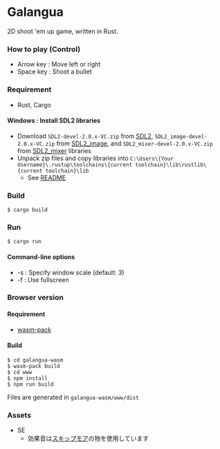 Galangua
========

2D shoot 'em up game, written in Rust.


### How to play (Control)

  * Arrow key : Move left or right
  * Space key : Shoot a bullet


### Requirement

  * Rust, Cargo

#### Windows : Install SDL2 libraries

  * Download `SDL2-devel-2.0.x-VC.zip` from [SDL2](https://www.libsdl.org/),
    `SDL2_image-devel-2.0.x-VC.zip` from [SDL2_image](https://www.libsdl.org/projects/SDL_image/),
    and `SDL2_mixer-devel-2.0.x-VC.zip` from [SDL2_mixer](https://www.libsdl.org/projects/SDL_mixer/) libraries
  * Unpack zip files and copy libraries into `C:\Users\{Your Username}\.rustup\toolchains\{current toolchain}\lib\rustlib\{current toolchain}\lib`
    * See [README](https://github.com/Rust-SDL2/rust-sdl2#windows-msvc)

### Build

    $ cargo build

### Run

    $ cargo run

#### Command-line options

  * -s <scale> : Specify window scale (default: 3)
  * -f         : Use fullscreen


### Browser version

#### Requirement

  * [wasm-pack](https://rustwasm.github.io/wasm-pack/)

#### Build

    $ cd galangua-wasm
    $ wasm-pack build
    $ cd www
    $ npm install
    $ npm run build

Files are generated in `galangua-wasm/www/dist`


### Assets

  * SE
    * 効果音は[スキップモア](https://www.skipmore.com/)の物を使用しています
